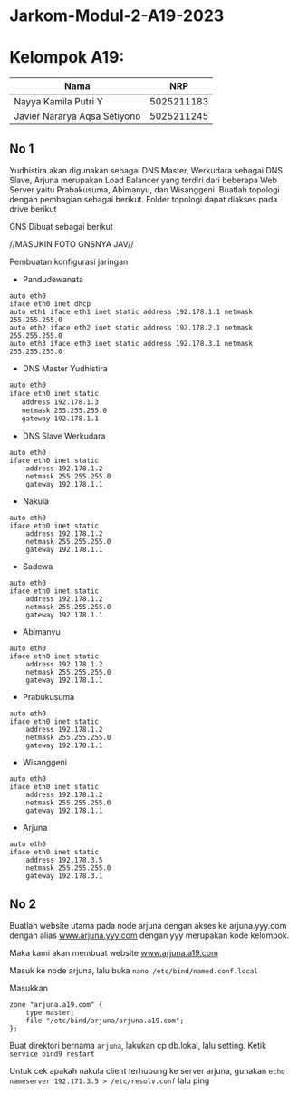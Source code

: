 # Jarkom-Modul-2-A19-2023

# Kelompok A19:
| Nama | NRP |
| ---------------------- | ---------- |
| Nayya Kamila Putri Y | 5025211183 |
| Javier Nararya Aqsa Setiyono | 5025211245 |

## No 1
Yudhistira akan digunakan sebagai DNS Master, Werkudara sebagai DNS Slave, Arjuna merupakan Load Balancer yang terdiri dari beberapa Web Server yaitu Prabakusuma, Abimanyu, dan Wisanggeni. Buatlah topologi dengan pembagian sebagai berikut. Folder topologi dapat diakses pada drive berikut

GNS Dibuat sebagai berikut

//MASUKIN FOTO GNSNYA JAV//

Pembuatan konfigurasi jaringan

- Pandudewanata

```
auto eth0
iface eth0 inet dhcp
auto eth1 iface eth1 inet static address 192.178.1.1 netmask 255.255.255.0
auto eth2 iface eth2 inet static address 192.178.2.1 netmask 255.255.255.0
auto eth3 iface eth3 inet static address 192.178.3.1 netmask 255.255.255.0
```

- DNS Master Yudhistira

```sh
auto eth0
iface eth0 inet static
   address 192.178.1.3
   netmask 255.255.255.0
   gateway 192.178.1.1
```

- DNS Slave Werkudara

```
auto eth0
iface eth0 inet static
	address 192.178.1.2
	netmask 255.255.255.0
	gateway 192.178.1.1
```

- Nakula

```
auto eth0
iface eth0 inet static
	address 192.178.1.2
	netmask 255.255.255.0
	gateway 192.178.1.1
```

- Sadewa

```
auto eth0
iface eth0 inet static
	address 192.178.1.2
	netmask 255.255.255.0
	gateway 192.178.1.1
```

- Abimanyu

```
auto eth0
iface eth0 inet static
	address 192.178.1.2
	netmask 255.255.255.0
	gateway 192.178.1.1
```

- Prabukusuma

```
auto eth0
iface eth0 inet static
	address 192.178.1.2
	netmask 255.255.255.0
	gateway 192.178.1.1
```

- Wisanggeni

```
auto eth0
iface eth0 inet static
	address 192.178.1.2
	netmask 255.255.255.0
	gateway 192.178.1.1
```

- Arjuna

```
auto eth0
iface eth0 inet static
	address 192.178.3.5
	netmask 255.255.255.0
	gateway 192.178.3.1
```

## No 2
Buatlah website utama pada node arjuna dengan akses ke arjuna.yyy.com dengan alias www.arjuna.yyy.com dengan yyy merupakan kode kelompok.

Maka kami akan membuat website www.arjuna.a19.com

Masuk ke node arjuna, lalu buka `nano /etc/bind/named.conf.local`

Masukkan
```
zone "arjuna.a19.com" {
	type master;
	file "/etc/bind/arjuna/arjuna.a19.com";
};
```

Buat direktori bernama `arjuna`, lakukan cp db.lokal, lalu setting. Ketik `service bind9 restart`

Untuk cek apakah nakula client terhubung ke server arjuna, gunakan `echo nameserver 192.171.3.5 > /etc/resolv.conf` lalu ping
